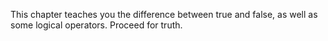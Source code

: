 This chapter teaches you the difference between true and false, as well as some logical operators. Proceed for truth.